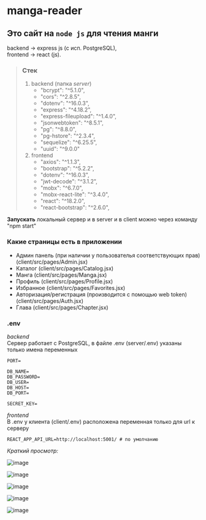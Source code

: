 # manga-reader

## Это сайт на `node js` для чтения манги



backend -> express js (с исп. PostgreSQL),  
frontend -> react (js).



> ### Стек
>
> 1. backend (папка *server*)
>     - "bcrypt": "^5.1.0",
>     - "cors": "^2.8.5",
>     - "dotenv": "^16.0.3",
>     - "express": "^4.18.2",
>     - "express-fileupload": "^1.4.0",
>     - "jsonwebtoken": "^8.5.1",
>     - "pg": "^8.8.0",
>     - "pg-hstore": "^2.3.4",
>     - "sequelize": "^6.25.5",
>     - "uuid": "^9.0.0"
> 2. frontend
>     - "axios": "^1.1.3",
>     - "bootstrap": "^5.2.2",
>     - "dotenv": "^16.0.3",
>     - "jwt-decode": "^3.1.2",
>     - "mobx": "^6.7.0",
>     - "mobx-react-lite": "^3.4.0",
>     - "react": "^18.2.0",
>     - "react-bootstrap": "^2.6.0",


**Запускать** локальный сервер и в server и в client можно через команду "npm start"


### Какие страницы есть в приложении

- Админ панель (при наличии у пользователья соответствующих прав)  
(client/src/pages/Admin.jsx)
- Каталог (client/src/pages/Catalog.jsx)
- Манга (client/src/pages/Manga.jsx)
- Профиль (client/src/pages/Profile.jsx)
- Избранное (client/src/pages/Favorites.jsx)
- Авторизация/регистрация (производится с помощью web token) (client/src/pages/Auth.jsx)
- Глава (client/src/pages/Chapter.jsx)

### .env

*backend*  
Сервер работает с PostgreSQL, в файле .env (server/.env) указаны только имена переменных  

```
PORT=  

DB_NAME=  
DB_PASSWORD=  
DB_USER=  
DB_HOST=  
DB_PORT=  

SECRET_KEY=  
```  

*frontend*  
В .env у клиента (client/.env) расположена переменная только для url к серверу

```
REACT_APP_API_URL=http://localhost:5001/ # по умолчанию
```

*Краткий просмотр:*

![image](https://user-images.githubusercontent.com/120056256/206875240-da5aaa3f-6f7f-49ad-a5dc-763ab666adb7.png)

![image](https://user-images.githubusercontent.com/120056256/206875333-b220a670-7b0c-4907-87d1-24ae0b27adab.png)

![image](https://user-images.githubusercontent.com/120056256/206875719-3a97c7e9-077f-4d52-a4d8-697a14754955.png)

![image](https://user-images.githubusercontent.com/120056256/206875400-b73cd378-efd3-45f9-a51a-804fe964888d.png)

![image](https://user-images.githubusercontent.com/120056256/206875640-9611a5fd-b920-4d9e-8854-205409707ffe.png)
